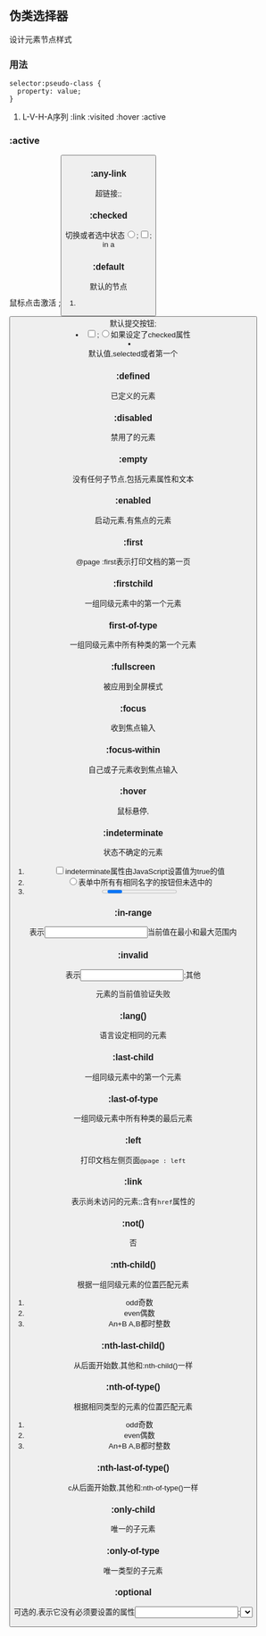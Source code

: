 ## 伪类选择器

设计元素节点样式

### 用法

```
selector:pseudo-class {
  property: value;
}
```

1. L-V-H-A序列  :link  :visited  :hover  :active

### :active

鼠标点击激活 <a> ;<button>

### :any-link

超链接<a>;<area>;<link>

### :checked

切换或者选中状态<input type="radio">;<input type="checkbox">;<option> in a <select>

### :default

默认的节点

1. <button>默认提交按钮;
2. <input type="checkbox">;<input type="radio">如果设定了checked属性
3. <option>默认值,selected或者第一个

### :defined

已定义的元素

### :disabled

禁用了的元素

### :empty

没有任何子节点,包括元素属性和文本

### :enabled

启动元素,有焦点的元素

### :first

@page :first表示打印文档的第一页	

### :firstchild

一组同级元素中的第一个元素

### first-of-type

一组同级元素中所有种类的第一个元素

### :fullscreen

被应用到全屏模式

### :focus

收到焦点输入

### :focus-within

自己或子元素收到焦点输入

### :hover

鼠标悬停,

### :indeterminate

状态不确定的元素

1. <input type="checkbox">indeterminate属性由JavaScript设置值为true的值
2. <input type="radio">表单中所有有相同名字的按钮但未选中的
3. <progress> 处于不确定状态的元素

### :in-range

表示<input>当前值在最小和最大范围内

### :invalid

表示<input>;其他<form>元素的当前值验证失败

### :lang()

语言设定相同的元素

### :last-child

一组同级元素中的第一个元素

### :last-of-type

一组同级元素中所有种类的最后元素

### :left

打印文档左侧页面`@page : left`

### :link

表示尚未访问的元素<a>;<area>;<link>含有`href`属性的

### :not()

否

### :nth-child()

根据一组同级元素的位置匹配元素

1. odd奇数
2. even偶数
3. An+B  A,B都时整数

### :nth-last-child()

从后面开始数,其他和:nth-child()一样

### :nth-of-type()

根据相同类型的元素的位置匹配元素

1. odd奇数
2. even偶数
3. An+B  A,B都时整数

### :nth-last-of-type()

c从后面开始数,其他和:nth-of-type()一样

### :only-child

唯一的子元素

### :only-of-type

唯一类型的子元素

### :optional

可选的,表示它没有必须要设置的属性<input>;<select>;<textarea>

### :out-of-range

<input>的值不在最小和最大值的区间内.

### :read-only

不可以被用户更改的元素,<input><textrea>

### :read-write

可以被用户进行读写的元素

### :required

不为空的<input><select><textarea>

### :right

`@page :right`打印右侧文档

### :root

文档树的根目录,<html>,用于声明全局样式

### :scope

== :root

### :targ

url片段与id匹配的目标元素

### :valid

内容验证成功的元素<input><form>

### :visited

访问过的链接

## 伪元素

设置一部分元素的样式

### ::after

所选元素后面增加一个子元素,用于对有content的元素添加外观

```
.exciting-text::after {
    content: " <- EXCITING!"; 
    color: green;
}
```

### ::backdrop

全屏模式下上下两端的黑边

### ::before

前面增加,其他同::after

### ::cue

弹幕

### ::first-letter

首字母

### ::first-line

第一行

### ::selection

用于强调用户选择的文本

### ::slotted

插槽

## 字体

### font

简写的font-style，font-variant，font-weight，font-stretch，font-size，line-height，font-family,或者将字体设置为系统字体(caption，icon，menu，message-box，small-caption，status-bar)

必须包含font-size,font-family

### @font-face

自定义字体

### font-family

字体优先级列表,允许写自定义的字体

```
@font-face {
  font-family: examplefont;
  src: url('examplefont.ttf');
}
```

### @font-feature-value

存在多种语言时简化css

### font-feature-settings

对开放字体中使用高级排版功能

### font-feature-values

字体的特征值

### font-kerning

字间距

### font-language-override

字体语言覆盖

### font-optical-sizing

对于有光学变化尺寸轴的字体,改变字体大小增加渲染程度

###　font-size

字体大小

### font-size-adjust

字体大小根据小写字母进行调整

### font-stretch

字体放大或缩小

### font-style

字体样式

### font-synthesis

字体合成

### font-variant

字体变体,font-variant-caps，font-variant-numeric，font-variant-alternates，font-variant-ligatures，font-variant-east-asian的简写

### font-variant-alternates

替代字体

### font-variant-caps

使用大写字母替代

###  font-variant-east-asian

东亚脚本的替换符号

### font-variant-ligatures

连写的字体

###　font-variant-numeric

控制替代数字的字形

### font-variant-position

字体变位,上标下标

### font-variation-settings

字体变形设置

### font-weight

字体厚度

## 背景

### position

位置坐标由一个或两个关键字指定，并带有可选的偏移量。每个关键字（`left`，`right`，`top`，`bottom`，或`center`）表示任一元件的盒子的边缘或两个边缘之间的中心线上。根据上下文，`center`表示左边缘和右边缘之间的中心，或者表示顶边和底边之间的中心。

如果指定，偏移量可以是相对`<percentage>`值或绝对值`<length>`。正值向右或向下偏移，以适当值为准。负值在相反的方向上偏移。

如果只指定一个关键字或偏移量，则它定义x坐标; 另一个轴的值被假定为`center`。

### background

背景

### background-attachment

固定还是随着他的区块一起滚动

fixed固定,local相对于元素内容固定,指的时滚动机制,scroll背景相对于元素本身固定， 而不是随着它的内容滚动（对元素边框是有效的）。

### background-blend-mode

背景混合模式,指定混合方式

### background-clip

是否延伸到边框下面

### background-color

背景颜色

### background-img

背景图片,	url(具体的网址)

### background-position

图片在背景(由background-origin确定)的位置,

### background-origin

图片背景原点位置的背景区域

### background-repeat

背景图片的重复方式

###　background-size

背景图片的大小

1. contain尽可能的缩放图像,而不是裁剪或者拉伸
2. cover尽可能的缩放图像
3. auto相应的缩放保持比例

### linear-gradient()

颜色渐进图像

### radial-gradient()

颜色径向渐进图像

### mix-blend-mode

混合背景模式

## 边框

### board

边框 宽度,样式和颜色,必须定义样式,否则默认无

### board-color

边框的颜色

### border-collapse

是否共享边框,collapse共享,separate不共享

### board-image

边框的图像

### border-image-outset

边框图像的位置,向外移动

### border-image-repeat

边框图像重复

1. stretch拉伸
2. repeat重复
3. round重复后轻微拉伸ratio
4. space重复均匀分布

### border-image-slice

边框图像分区

### border-image-source

边框图像资源

### border-image-width

边框图像宽度

1个值4个边,2个值上下,左右,3个值上,左右,下,4个只上右下左

### board-bottom

边框底部宽度,样式和颜色

### board-bottom-color

边框底部的颜色

### board-bottom-style

边框底部的样式

### board-bottom-width

边框底部的宽度

### board-left

边框左边宽度,样式和颜色

### board-left-color

边框左边的颜色

### board-left-style

边框左边的样式

### board-left-width

边框左边的宽度

### board-right

边框右边宽度,样式和颜色

### board-right-color

边框右边的颜色

### board-right-style

边框右边的样式

### board-right-width

边框右边的宽度

### board-top

边框顶部宽度,样式和颜色

### board-top-color

边框顶部的颜色

### board-top-style

边框顶部的样式

### board-top-width

边框顶部的宽度

### border-radius

边框的弧度

1. 1个数全部
2. 2个数,左上右下,右上左下
3. 3个数,左上,右上左下,右下
4. 4个数左上,右上,右下,左下

### border-bottom-left-radius

边框左下角的弧度

### border-bottom-right-radius

边框右下角的弧度

### border-top-left-radius

边框左上角的弧度

### border-top-right-radius

边框右上角的弧度

### border-spacingmoshi

边框间距

### border-style

边框的样式

1个值4个边,2个值上下,左右,3个值上,左右,下,4个只上右下左

### board-width

边框的宽度

1个值4个边,2个值上下,左右,3个值上,左右,下,4个只上右下左

### box-shadow	

阴影

### box-sizing

计算长和高

## 轮廓

### outline

outline-style,outline-width,outline-color的简写

### outline-style

轮廓的样式

### outline-width

轮廓的宽度

### outline-color

轮廓的颜色

### outline-offset

轮廓与边框的间隙

## 填充

### padding

内容到边框的距离padding-top, padding-right, padding-bottom, padding-left的简写.

1. 一个值 四周
2. 2个值 上下,左右
3. 3个值 上,左右,下
4. 4个值,上,右,下,左

### padding-top

内容上部到边框的距离

### padding-right

内容右部到边框的距离

### padding-bottom

内容下部到边框的距离

### padding-left

内容左部到边框的距离

## 动画

### animation

animation-name，animation-duration，animation-timing-function，animation-delay，animation-iteration-count，animation-direction，animation-fill-mode，和animation-play-state的简写

### animation-delay

动画延迟,如果时负数那么表示快进多少秒

### animation-direction

动画的方向

1. normal从左到右
2. reverse从右到左
3. alternate从左到右,从右到左循环
4. alternate-reverse从右到左,从左到右循环

### animation-fill-node

动画填充模式

1. none当动画未执行时，动画将不会将任何样式应用于目标。相反，将使用应用于其的任何其他CSS规则来显示该元素。这是默认值。
2. forwards保留执行过程中的结果,执行后保持样式
3. backwards结束后保留初始样式,开始保留样式
4. both遵循向前向后规则

### animation-iteration-count

动画计数

1. infinite永远重复
2. 数值,必须时非负数,可以是小数

### animation name

设置用于元素的一个或多个动画名称,是一个用于动画序列的属性值

### animation-play-state

动画播放状态,暂停或者运行,运行时在暂停位置启动,而不是重新开始

### animation-timing-function

设置动画每个周期的持续时间

1. ease动画中间速度增加
2. linear均匀的速度
3. steps(num,XXX)  均分为num步,跳转方式为start开始时发生跳转,end结束时发生跳转,none0-100%,both包括0和100%

## @规则

### @charset

定义css的字符集

### @import

告诉css导入其他样式表的规则

### @namespace

定义了用于css的xml路径

### @media

应用基于(查询一个或多个媒体的)结果的样式表的一部分

### @supports

关联一个条件的支持,当条件为真时执行.

### @page

打印文档时修改某些css属性,边距,孤立,窗口和分页符

1. size指定页面框的包含块的目标大小和方向。在一般情况下，将一个页面框渲染到一个页面工作表上，它还指示目标页面工作表的大小。
2. marks向文档添加裁剪和/或注册标记。
3. bleed指定剪切页面呈现的页面框之外的范围

### @keyfarmes

```
@keyframes mymove
{
from {top:0px;}
to {top:200px;}
}
```

### @counter-style

计数器样式

# 分列

### column-count

将文本变成指定数量的列 auto或者具体数值

### column-fill

控制文本在列之间平均分配

### column-gap

设置列的间隙

### column rule

列的样式

### column span

可以将列的值设置为跨越所有段

### column width

设置列的宽度

### colums

设置列宽和列的数量

## 角度

### angle

`数字+类型`

1. deg度 360度
2. grad用渐变表示角度,一圈400
3. rad弧度  2π
4. turn一圈

## 基本的图形

### inset()

定义插入矩形,inset( <shape-arg>{1,4} [round <border-radius>]? )

### circle()

圆形circle( [<shape-radius>]? [at <position>]? )

### ellipse()

椭圆ellipse( [<shape-radius>{2}]? [at <position>]? )

### polygon()

多边形polygon( [<fill-rule>,]? [<shape-arg> <shape-arg>]# )

### path()

path( [<fill-rule>,]? <string>)

### repeating-linear-gradient()

由重复的线性渐变组成的图像

### repeating-radio-gradient()

由重复的扩散渐变组成的图像

## 弹性空间

### flex

在弹性空间中伸缩,

### flex-basis

设定弹性空间的初始尺寸大小

### flex-direction

设定弹性空间的方向,行或者列 正序倒序

### flex-flow

是flex-direction和flex-wrap的简写

### flex-grow

弹性扩张系数

###　flex-shrink

弹性收缩系数

### flex-warp

是否强制到一行,允许换行的话需要设置方向

### justify-content

调整项目位置,用于弹性空间和网格

### justify-items

调整项目在各个轴间的大小

### yanghsijustify-self

调整单个项目在各个轴间的大小

### order

根据序号排序

## 对齐

### align-content

对齐

### align-items

对齐项,

### align-self

设置单个元素的对齐属性

### left

从左边移动的距离

### right

从右边移动的距离

### letter-space

字符间距

### line-break

使用标点符号换行,中文日语韩语

### line-heighyanghsit

行间距

### vertical-align

内嵌或表单元格框的垂直对齐方式

## 网格

### grid

grid-template-rows,grid-template-columns,grid-template-areas显性或grid-auto-rows,grid-auto-columns,grid-auto-flow隐性

### grid-area

规定了网格内容在网格的位置和大小,

grid-row-start，grid-column-start，grid-row-end和grid-column-end的简写

### grid-auto-columns

网格列的大小

### grid-auto-flow

网格的布局

### grid-auto-rows

yanghsi网格行的大小

### grid-column

grid-column-start,grid-column-end的简写

### grid-column-start

定义网格内容的起始列

### grid-column-end

定义网格内容的结束列

### grid-row

grid-row-start,grid-row-end的简写

### grid-row-start

vertical-align定义网格内容的起始行

### grid-row-end

定义网格内容的结束行

### grid-template

通过定义名称来定义行列和布局

### grid-template-areas

网格布局

### grid-template-columns

定义网格列和大小

### grid-template-rows

定义网格行和大小

### repeat()

重复的

### row-gap (grid-row-gap)

行间隙

## 列表

### list-style

列表样式list-style-type, list-style-image, and list-style-position的简写

### list-style-type

列表标记的样式

### list-style-img

列表标记的图案

### list-style-position

列表标记的位置

## 表格

### table-layout

表格布局

## 边距

### margi

margin-top,margin-right,margin-bottom,margin-left的简写

### margin-bottom

下边距,正值表示远离

### margin-top

上边距,正值表示远离

### margin-right

右边距,正值表示远离

### margin-left

左边距,正值表示远离

## 隐藏

### mask

通过在特定点遮蔽或剪切图像隐藏一个元素。

1. mask-image: none
2. mask-mode: match-source
3. mask-repeat: no-repeat
4. mask-position: center
5. mask-clip: border-box
6. mask-origin: border-box
7. mask-size: auto
8. mask-composite: add

### mask-clip

指定点的位置

### mask-image

设置点的图像

### mask-origin

设置点的类型

### mask-position

根据类型的范围确定具体位置

### mask-repeat

设置图像重复性

### mask-type

设置是否高亮或者alpha隐藏

## 溢出

### overflow

overflow-xoverflow-y的简写

### overflow-x

块级元素溢出左边和右边显示的内容

### overflow-wrap

如果一个文本过长,插入换行符,若果一个单词多长那么会直接分开没有符号

### overflow-y

块级元素溢出上边和下边显示的内容

## 滚动行为

### scroll-behavior

CSSOM的滚动框接口被触发时的行为

### scroll-margin

定义捕捉滚动框区域的区间roll-margin的简写

### scroll-margin-block

定义捕捉滚动框区域的区间

### scroll-margin-block-end

定义捕捉滚动框区域的结束

### scroll-margin-block-start

定义捕捉滚动框区域的开始

### scroll-margin-bottom

定义捕捉滚动框区域的下边距

### scroll-margin-inline

滚动边距长度

### scroll-margin-inline-end

定义捕捉滚动框区域的结束

### scroll-margin-inline-start

定义捕捉滚动框区域的结束

### scroll-margin-left

定义捕捉滚动框区域的左边距

### scroll-margin-right

定义捕捉滚动框区域的右边距

### scroll-margin-top

定义捕捉滚动框区域的上边距

### scroll-padding

设置滚动填充指针偏移

### scroll-padding-left

设置滚动填充指针向左偏移

### scroll-padding-right

设置滚动填充指针向右偏移

### scroll-padding-top

设置滚动填充指针向上偏移

### scroll-padding-bottom

设置滚动填充指针向下偏移

### scroll-padding-block

设置滚动填充指针偏移

### scroll-padding-block-end

设置滚动填充指针向后偏移

### scroll-padding-block-start

设置滚动填充指针向前偏移

### scroll-padding-inline

设置滚动填充指针偏移

### scroll-padding-inline-end

设置滚动填充指针向后偏移

### scroll-padding-inline-start

设置滚动填充指针向前偏移

### scroll-snap-align

滚动可视区内容设定

### scroll-snap-type

设定了严格执行捕捉点的方式

## 矩阵

### matrix()

二维矩阵

### matrix3d()

三维矩阵

## 最大最小

### max()

求最大值,可以设置为最小的值为多少,如果有变化值的话

### max-height

设置元素高度的最大值

### max-width

设置元素宽度的最大值

### min()

求最小值,可以设置为最大的值为多少,如果有变化值的话

### min-height

设置元素高度的最小值

### min-width

设置元素宽度的最小值

### maxmin()

用于css网格,介于min,max值之间

## 透视变换

### perspective

为了得到z=0的平面到用户的距离

### perspective-origin

在指定的点上观察

## 变换

### transform

旋转,缩放,倾斜,平移元素

### transform-origin

变换原点

### translate()

平移,参数是个向量

### translate3d()

3D平移,参数是个向量

### translateX()

x轴平移,参数是个向量

### translateY()

y轴平移,参数是个向量

### translateZ()

z轴平移,参数是个向量

### transition

定义元素在两个状态切换,transition-property,transition-duration,transition-timing-function,transition-delay的简写

### transition-property

切换的属性

### transition-duration

切换所需要的时间

### transition-timing-function

切换过程中的时间轴

### transition-delay

切换开始的延迟

### rotate()

2d平面围着固定点旋转

### rotate3d()

3d平面围着固定点旋转

### rotateX()

水平轴旋转

### rotateY()

垂直轴旋转

### rotateZ()

z轴旋转

### scale()

2d缩放

### scale3d()

3d缩放

### scaleX()

只缩放X轴缩放

### scaleY()

只缩放Y轴缩放

### scaleZ()

只缩放Z轴缩放

### skew()

2d倾斜

### skewX()

x轴方向倾斜

### skewY()

y轴方向倾斜

## 其他

### padding

内边距

### additive-symbols

为数字添加符号标记,值为标记和非负整数 V 5, IV 4

### initial

初始化

### unset

如果从父类继承属性,将值初始化

### image

图像

### isolation

决定是否创建一个新的层叠内容,一般用于和背景混合一起使用

### object-fit

替换的元素的填充方式

### object-position

替换的元素的位置

### opacity

不透明度

### orphans

设定了位于页面,区域,列底部的块容器的最少行数

### break-after

生成框的后面的分页符、分栏符或区域分隔符的表现方式

### break-before

生成框的前面的分页符、分栏符或区域分隔符的表现方式

### break-inside

生成框的内部的分页符、分栏符或区域分隔符的表现方式

### place-content

align-content and justify-content的简写

### place-items

align-items and justify-items的简写

### place-self

align-self and justify-self的简写

### pointer-event

指针事件

### touch-action

触摸屏用户操作,如放大

### quotes

设置引号的显示方式

### resize

调整元素的大小

### revert

还原属性值

### symbols()

改变列表的样式,ol,ul

### user-zoom

用户的缩放调整,禁用或开启

### visibility

能见度

### white-space

对空白符的处理

### widows

对于页面,区域,列的顶部的块容器,设置最小行数

### z-index

设定覆盖顺序

### writing-mode

写作模式,方向,垂直

### zoom

放大

## calx()

该`calc()`函数将单个表达式作为其参数，并将表达式的结果用作值

## 文本

### text-align

文本对齐方式

### text-align-last

最后一行的文本对齐方式

### text-combine-upright

竖着写,都视为单个字符

### text-decoration

文字修饰为直线,text-decoration-line，text-decoration-color和text-decoration-style的简写

### text-decoration-color

直线的颜色

### text-decoration-line

直线的位置

### text-decoration-style

直线的样式

### text-emphasis

重点标记文本text-emphasis-color,text-emphasis-position,text-emphasis-style的简写

### text-emphasis-color

重点标记文本颜色

### text-emphasis-position

重点标记文本位置

### text-emphasis-style

重点标记文本样式

### text-indent

文字缩进

### text-justify

文本对齐方式

### text-orientation

垂直模式下的文字方向

### text-overflow

文本溢出设定

### text-rendering

文字渲染

### text-shadow

文本阴影

### text-transform

文本转换,大小写,ruby的易读性

### text-underline-position

文本下划线位置

### word-break

换行方式

### word-spacing

字间距

## 调整图片

### filter

滤镜

### saturate()

调整对比度,

### sepia()

使图片变为棕褐色

## 嵌入图片

### shape-image-threshold

设置一个起始点用于提取形状,用图像作为外部形状的值

### shape-margin

边距

### shape-outside

文字包围图片的位置

## 数据类型

### ratio

调整纵横比

### resolution

分辨率

dpi每英寸的点数

dpcm每厘米的点数

dppx每px单位的点数  被写作x

### blend-mode

颜色混合模式

1. normal不混合
2. multiply颜色相乘
3. screen颜色相乘后反转
4. darken颜色通道最暗值组成
5. lighten颜色通道最亮值组成

### color

1. 关键字
2. rgb()
3. hsl()

### dimension

数字+单位

### filter-function

1. blur()模糊图像
2. brightness()使图像更亮或更暗。
3. contrast()增加或减少图像的对比度。
4. drop-shadow()在图像后面应用阴影。
5. grayscale()将图像转换为灰度。
6. hue-rotate()更改图像的整体色调。
7. invert()反转图像的颜色。
8. opacity()使图像透明。
9. saturate()对输入图像进行超饱和或去饱和。
10. sepia()将图像转换为棕褐色。

### filter

设置网格容器内的柔性长度,单位是fr

### frequency

频率Hz,kHz

### length

1. ch 0的宽度
2. em表示font-size的计算结果
3. ex x的高度
4. rem
5. vh 视口高度的1%
6. vw视口宽度的1%
7. vmin vh和vw的较小值
8. vmax vh和vw的较大值
9. px像素1px= 1/96lin
10. in英寸
11. pc 1/6lin,12pt
12. pt 1/72lin